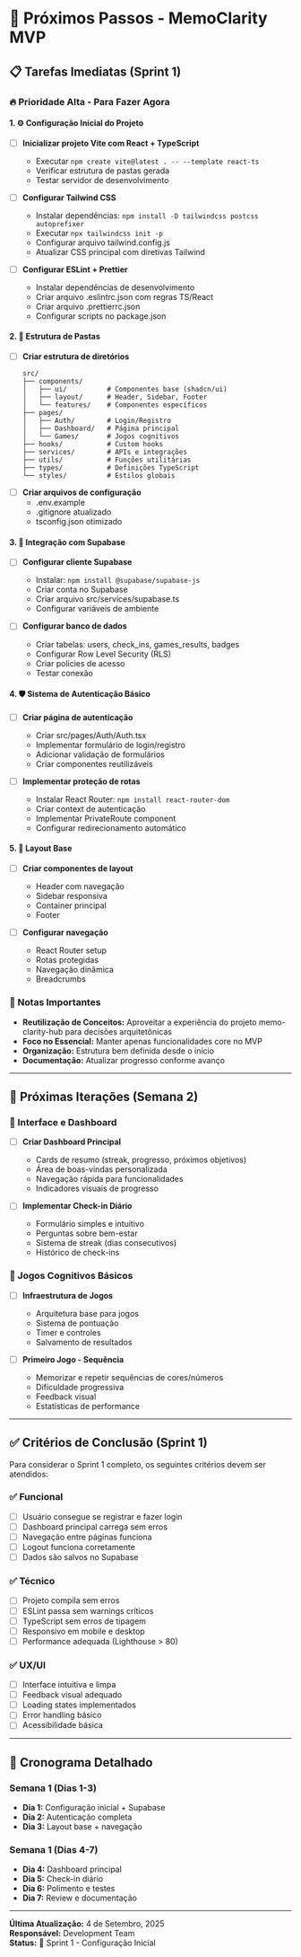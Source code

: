 # 🎯 Próximos Passos - MemoClarity MVP

## 📋 Tarefas Imediatas (Sprint 1)

### 🔥 Prioridade Alta - Para Fazer Agora

#### 1. ⚙️ Configuração Inicial do Projeto
- [ ] **Inicializar projeto Vite com React + TypeScript**
  - Executar `npm create vite@latest . -- --template react-ts`
  - Verificar estrutura de pastas gerada
  - Testar servidor de desenvolvimento

- [ ] **Configurar Tailwind CSS**
  - Instalar dependências: `npm install -D tailwindcss postcss autoprefixer`
  - Executar `npx tailwindcss init -p`
  - Configurar arquivo tailwind.config.js
  - Atualizar CSS principal com diretivas Tailwind

- [ ] **Configurar ESLint + Prettier**
  - Instalar dependências de desenvolvimento
  - Criar arquivo .eslintrc.json com regras TS/React
  - Criar arquivo .prettierrc.json
  - Configurar scripts no package.json

#### 2. 📁 Estrutura de Pastas
- [ ] **Criar estrutura de diretórios**
  ```
  src/
  ├── components/
  │   ├── ui/          # Componentes base (shadcn/ui)
  │   ├── layout/      # Header, Sidebar, Footer
  │   └── features/    # Componentes específicos
  ├── pages/
  │   ├── Auth/        # Login/Registro
  │   ├── Dashboard/   # Página principal
  │   └── Games/       # Jogos cognitivos
  ├── hooks/           # Custom hooks
  ├── services/        # APIs e integrações
  ├── utils/           # Funções utilitárias
  ├── types/           # Definições TypeScript
  └── styles/          # Estilos globais
  ```
- [ ] **Criar arquivos de configuração**
  - .env.example
  - .gitignore atualizado
  - tsconfig.json otimizado

#### 3. 🔐 Integração com Supabase
- [ ] **Configurar cliente Supabase**
  - Instalar: `npm install @supabase/supabase-js`
  - Criar conta no Supabase
  - Criar arquivo src/services/supabase.ts
  - Configurar variáveis de ambiente

- [ ] **Configurar banco de dados**
  - Criar tabelas: users, check_ins, games_results, badges
  - Configurar Row Level Security (RLS)
  - Criar policies de acesso
  - Testar conexão

#### 4. 🛡️ Sistema de Autenticação Básico
- [ ] **Criar página de autenticação**
  - Criar src/pages/Auth/Auth.tsx
  - Implementar formulário de login/registro
  - Adicionar validação de formulários
  - Criar componentes reutilizáveis

- [ ] **Implementar proteção de rotas**
  - Instalar React Router: `npm install react-router-dom`
  - Criar context de autenticação
  - Implementar PrivateRoute component
  - Configurar redirecionamento automático

#### 5. 🎨 Layout Base
- [ ] **Criar componentes de layout**
  - Header com navegação
  - Sidebar responsiva
  - Container principal
  - Footer

- [ ] **Configurar navegação**
  - React Router setup
  - Rotas protegidas
  - Navegação dinâmica
  - Breadcrumbs

### 📝 Notas Importantes

- **Reutilização de Conceitos:** Aproveitar a experiência do projeto memo-clarity-hub para decisões arquitetônicas
- **Foco no Essencial:** Manter apenas funcionalidades core no MVP
- **Organização:** Estrutura bem definida desde o início
- **Documentação:** Atualizar progresso conforme avanço

---

## 🔄 Próximas Iterações (Semana 2)

### 🎨 Interface e Dashboard
- [ ] **Criar Dashboard Principal**
  - Cards de resumo (streak, progresso, próximos objetivos)
  - Área de boas-vindas personalizada
  - Navegação rápida para funcionalidades
  - Indicadores visuais de progresso

- [ ] **Implementar Check-in Diário**
  - Formulário simples e intuitivo
  - Perguntas sobre bem-estar
  - Sistema de streak (dias consecutivos)
  - Histórico de check-ins

### 🧠 Jogos Cognitivos Básicos
- [ ] **Infraestrutura de Jogos**
  - Arquitetura base para jogos
  - Sistema de pontuação
  - Timer e controles
  - Salvamento de resultados

- [ ] **Primeiro Jogo - Sequência**
  - Memorizar e repetir sequências de cores/números
  - Dificuldade progressiva
  - Feedback visual
  - Estatísticas de performance

---

## ✅ Critérios de Conclusão (Sprint 1)

Para considerar o Sprint 1 completo, os seguintes critérios devem ser atendidos:

### ✅ Funcional
- [ ] Usuário consegue se registrar e fazer login
- [ ] Dashboard principal carrega sem erros
- [ ] Navegação entre páginas funciona
- [ ] Logout funciona corretamente
- [ ] Dados são salvos no Supabase

### ✅ Técnico
- [ ] Projeto compila sem erros
- [ ] ESLint passa sem warnings críticos
- [ ] TypeScript sem erros de tipagem
- [ ] Responsivo em mobile e desktop
- [ ] Performance adequada (Lighthouse > 80)

### ✅ UX/UI
- [ ] Interface intuitiva e limpa
- [ ] Feedback visual adequado
- [ ] Loading states implementados
- [ ] Error handling básico
- [ ] Acessibilidade básica

---

## 📅 Cronograma Detalhado

### Semana 1 (Dias 1-3)
- **Dia 1:** Configuração inicial + Supabase
- **Dia 2:** Autenticação completa
- **Dia 3:** Layout base + navegação

### Semana 1 (Dias 4-7)
- **Dia 4:** Dashboard principal
- **Dia 5:** Check-in diário
- **Dia 6:** Polimento e testes
- **Dia 7:** Review e documentação

---

**Última Atualização:** 4 de Setembro, 2025  
**Responsável:** Development Team  
**Status:** 🚧 Sprint 1 - Configuração Inicial
